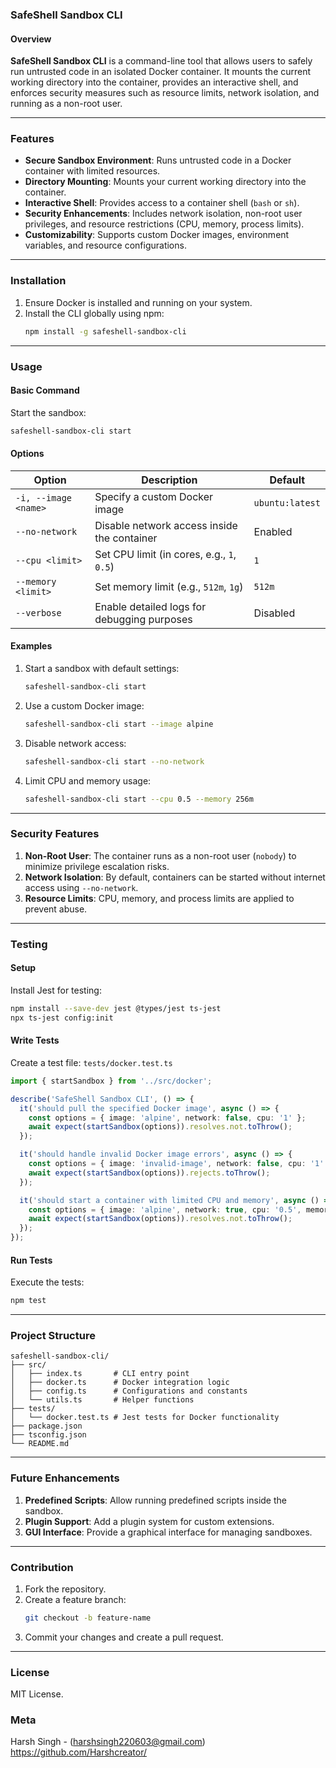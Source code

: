### SafeShell Sandbox CLI  

#### **Overview**  
**SafeShell Sandbox CLI** is a command-line tool that allows users to safely run untrusted code in an isolated Docker container. It mounts the current working directory into the container, provides an interactive shell, and enforces security measures such as resource limits, network isolation, and running as a non-root user.  

---

### Features  
- **Secure Sandbox Environment**: Runs untrusted code in a Docker container with limited resources.  
- **Directory Mounting**: Mounts your current working directory into the container.  
- **Interactive Shell**: Provides access to a container shell (`bash` or `sh`).  
- **Security Enhancements**: Includes network isolation, non-root user privileges, and resource restrictions (CPU, memory, process limits).  
- **Customizability**: Supports custom Docker images, environment variables, and resource configurations.  

---

### Installation  
1. Ensure Docker is installed and running on your system.  
2. Install the CLI globally using npm:  
   ```bash
   npm install -g safeshell-sandbox-cli
   ```  

---

### Usage  

#### **Basic Command**  
Start the sandbox:  
```bash
safeshell-sandbox-cli start
```  

#### **Options**  
| Option               | Description                                    | Default         |  
|----------------------|------------------------------------------------|-----------------|  
| `-i, --image <name>` | Specify a custom Docker image                  | `ubuntu:latest` |  
| `--no-network`       | Disable network access inside the container    | Enabled         |  
| `--cpu <limit>`      | Set CPU limit (in cores, e.g., `1`, `0.5`)     | `1`             |  
| `--memory <limit>`   | Set memory limit (e.g., `512m`, `1g`)          | `512m`          |  
| `--verbose`          | Enable detailed logs for debugging purposes    | Disabled        |  

#### **Examples**  
1. Start a sandbox with default settings:  
   ```bash
   safeshell-sandbox-cli start  
   ```  

2. Use a custom Docker image:  
   ```bash
   safeshell-sandbox-cli start --image alpine  
   ```  

3. Disable network access:  
   ```bash
   safeshell-sandbox-cli start --no-network  
   ```  

4. Limit CPU and memory usage:  
   ```bash
   safeshell-sandbox-cli start --cpu 0.5 --memory 256m  
   ```  

---

### Security Features  
1. **Non-Root User**: The container runs as a non-root user (`nobody`) to minimize privilege escalation risks.  
2. **Network Isolation**: By default, containers can be started without internet access using `--no-network`.  
3. **Resource Limits**: CPU, memory, and process limits are applied to prevent abuse.  

---

### Testing  

#### **Setup**  
Install Jest for testing:  
```bash
npm install --save-dev jest @types/jest ts-jest  
npx ts-jest config:init  
```  

#### **Write Tests**  
Create a test file: `tests/docker.test.ts`  
```ts
import { startSandbox } from '../src/docker';

describe('SafeShell Sandbox CLI', () => {
  it('should pull the specified Docker image', async () => {
    const options = { image: 'alpine', network: false, cpu: '1' };
    await expect(startSandbox(options)).resolves.not.toThrow();
  });

  it('should handle invalid Docker image errors', async () => {
    const options = { image: 'invalid-image', network: false, cpu: '1' };
    await expect(startSandbox(options)).rejects.toThrow();
  });

  it('should start a container with limited CPU and memory', async () => {
    const options = { image: 'alpine', network: true, cpu: '0.5', memory: '256m' };
    await expect(startSandbox(options)).resolves.not.toThrow();
  });
});
```  

#### **Run Tests**  
Execute the tests:  
```bash
npm test  
```  

---

### Project Structure  
```
safeshell-sandbox-cli/  
├── src/  
│   ├── index.ts       # CLI entry point  
│   ├── docker.ts      # Docker integration logic  
│   ├── config.ts      # Configurations and constants  
│   └── utils.ts       # Helper functions  
├── tests/  
│   └── docker.test.ts # Jest tests for Docker functionality  
├── package.json  
├── tsconfig.json  
└── README.md  
```

---

### Future Enhancements  
1. **Predefined Scripts**: Allow running predefined scripts inside the sandbox.  
2. **Plugin Support**: Add a plugin system for custom extensions.  
3. **GUI Interface**: Provide a graphical interface for managing sandboxes.  

---

### Contribution  
1. Fork the repository.  
2. Create a feature branch:  
   ```bash
   git checkout -b feature-name  
   ```  
3. Commit your changes and create a pull request.  

---

### License  
MIT License.

### Meta

Harsh Singh - (harshsingh220603@gmail.com)
https://github.com/Harshcreator/
